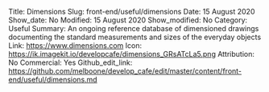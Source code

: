 Title: Dimensions
Slug: front-end/useful/dimensions
Date: 15 August 2020
Show_date: No
Modified: 15 August 2020
Show_modified: No
Category: Useful
Summary: An ongoing reference database of dimensioned drawings documenting the standard measurements and sizes of the everyday objects
Link: https://www.dimensions.com
Icon: https://ik.imagekit.io/developcafe/dimensions_GRsATcLa5.png
Attribution: No
Commercial: Yes
Github_edit_link: https://github.com/melboone/develop_cafe/edit/master/content/front-end/useful/dimensions.md
